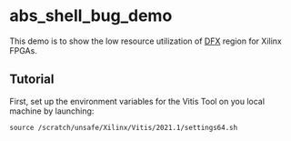 # abs_shell_bug_demo
This demo is to show the low resource utilization of [DFX](https://www.xilinx.com/content/dam/xilinx/support/documents/sw_manuals/xilinx2021_2/ug909-vivado-partial-reconfiguration.pdf) region for Xilinx FPGAs.

## Tutorial 
First, set up the environment variables for the Vitis Tool on you local machine by launching:
```
source /scratch/unsafe/Xilinx/Vitis/2021.1/settings64.sh
```

